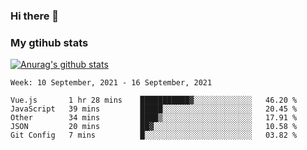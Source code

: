 ### Hi there 👋

### My gtihub stats

[![Anurag's github stats](https://github-readme-stats.vercel.app/api?username=gaozhidong)](https://github.com/gaozhidong/github-readme-stats)

<!--START_SECTION:waka-->
```text
Week: 10 September, 2021 - 16 September, 2021

Vue.js       1 hr 28 mins    ███████████▓░░░░░░░░░░░░░   46.20 % 
JavaScript   39 mins         █████░░░░░░░░░░░░░░░░░░░░   20.45 % 
Other        34 mins         ████▒░░░░░░░░░░░░░░░░░░░░   17.91 % 
JSON         20 mins         ██▓░░░░░░░░░░░░░░░░░░░░░░   10.58 % 
Git Config   7 mins          █░░░░░░░░░░░░░░░░░░░░░░░░   03.82 % 
```
<!--END_SECTION:waka-->